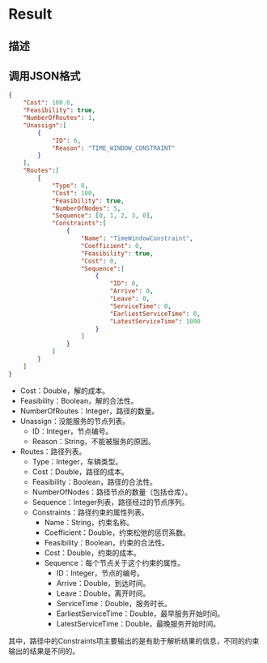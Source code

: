 # Result

## 描述

## 调用JSON格式

```json
{
	"Cost": 100.0,
	"Feasibility": true,
	"NumberOfRoutes": 1,
	"Unassign":[
		{
			"ID": 6,
			"Reason": "TIME_WINDOW_CONSTRAINT"
		}
	],
	"Routes":[
		{
			"Type": 0,
			"Cost": 100,
			"Feasibility": true,
			"NumberOfNodes": 5,
			"Sequence": [0, 1, 2, 3, 0],
			"Constraints":[
				{
					"Name": "TimeWindowConstraint",
					"Coefficient": 0,
					"Feasibility": true,
					"Cost": 0,
					"Sequence":[
						{
							"ID": 0,
							"Arrive": 0,
							"Leave": 0,
							"ServiceTime": 0,
							"EarliestServiceTime": 0,
							"LatestServiceTime": 1000
						}
					]
				}
			]
		}
	]
}
```
* Cost：Double，解的成本。
* Feasibility：Boolean，解的合法性。
* NumberOfRoutes：Integer，路径的数量。
* Unassign：没能服务的节点列表。
  + ID：Integer，节点编号。
  + Reason：String，不能被服务的原因。
* Routes：路径列表。
  + Type：Integer，车辆类型。
  + Cost：Double，路径的成本。
  + Feasibility：Boolean，路径的合法性。
  + NumberOfNodes：路径节点的数量（包括仓库）。
  + Sequence：Integer列表，路径经过的节点序列。
  + Constraints：路径约束的属性列表。
     - Name：String，约束名称。
	 - Coefficient：Double，约束松弛的惩罚系数。
	 - Feasibility：Boolean，约束的合法性。
	 - Cost：Double，约束的成本。
	 - Sequence：每个节点关于这个约束的属性。
	   + ID：Integer，节点的编号。
	   + Arrive：Double，到达时间。
	   + Leave：Double，离开时间。
	   + ServiceTime：Double，服务时长。
	   + EarliestServiceTime：Double，最早服务开始时间。
	   + LatestServiceTime：Double，最晚服务开始时间。


其中，路径中的Constraints项主要输出的是有助于解析结果的信息，不同的约束输出的结果是不同的。
